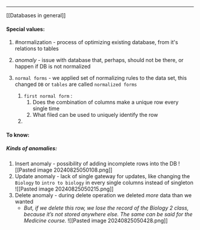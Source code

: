 ***
[[Databases in general]]
#### Special values:
1. #normalization - process of optimizing existing database, from it's relations to tables

2. *anomaly* - issue with database that, perhaps, should not be there, or happen if DB is not normalized 

3. `normal forms` - we applied set of normalizing rules to the data set, this changed `DB` or `tables` are called `normalized forms`
	1. `first normal form`  : 
		1. Does the combination of columns make a unique row every single time 
		2. What filed can be used to uniquely identify the row 
	2. 

#### To know:

##### Kinds of anomalies:
1. Insert anomaly - possibility of adding incomplete rows into the DB
![[Pasted image 20240825050108.png]]
2. Update anomaly - lack of single gateway for updates, like changing the `Biology` to `intro to biology` in every single columns instead of singleton
![[Pasted image 20240825050215.png]]
3. Delete anomaly - during delete operation we deleted *more* data than we wanted
	- *But, if we delete this row, we lose the record of the Biology 2 class, because it’s not stored anywhere else. The same can be said for the Medicine course.*
![[Pasted image 20240825050428.png]]
